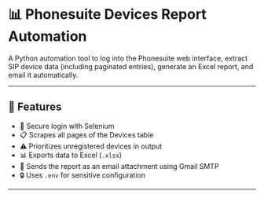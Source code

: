 # 📊 Phonesuite Devices Report Automation

A Python automation tool to log into the Phonesuite web interface, extract SIP device data (including paginated entries), generate an Excel report, and email it automatically.

---

## 🧩 Features

- 🔐 Secure login with Selenium
- 📋 Scrapes all pages of the Devices table
- ⚠️ Prioritizes unregistered devices in output
- 📊 Exports data to Excel (`.xlsx`)
- 📧 Sends the report as an email attachment using Gmail SMTP
- 🔒 Uses `.env` for sensitive configuration

---
